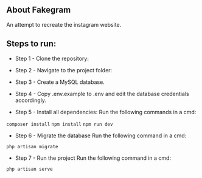 ## About Fakegram

An attempt to recreate the instagram website.

## Steps to run:

* Step 1 - Clone the repository:

* Step 2 - Navigate to the project folder:

* Step 3 - Create a MySQL database.

* Step 4 - Copy .env.example to .env and edit the database credentials accordingly.

* Step 5 - Install all dependencies:
Run the following commands in a cmd:

`composer install`
`npm install`
`npm run dev`

* Step 6 - Migrate the database
Run the following command in a cmd:

`php artisan migrate`

* Step 7 - Run the project
Run the following command in a cmd:

`php artisan serve`
